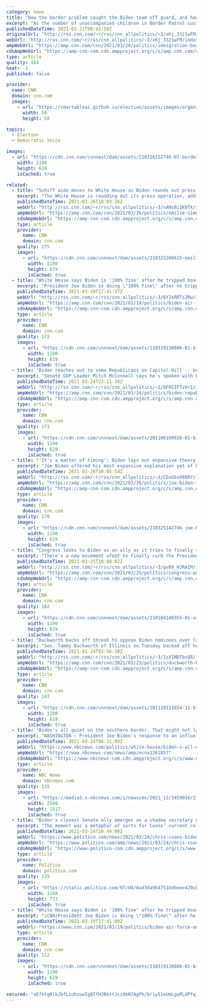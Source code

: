 ```yaml
---
category: news
title: "How the border problem caught the Biden team off guard, and how they've scrambled to fix it "
excerpt: "As the number of unaccompanied children in Border Patrol custody ballooned this month, President Joe Biden's team raced to find more places to house them, leaving thousands of children stuck in jail-like facilities for longer than the 72 hours allowed under the law.\n    \n"
publishedDateTime: 2021-03-21T00:41:58Z
originalUrl: "http://rss.cnn.com/~r/rss/cnn_allpolitics/~3/xKj_3321wFM/index.html"
webUrl: "http://rss.cnn.com/~r/rss/cnn_allpolitics/~3/xKj_3321wFM/index.html"
ampWebUrl: "https://amp.cnn.com/cnn/2021/03/20/politics/immigration-border-crisis-biden-administration/index.html"
cdnAmpWebUrl: "https://amp-cnn-com.cdn.ampproject.org/c/s/amp.cnn.com/cnn/2021/03/20/politics/immigration-border-crisis-biden-administration/index.html"
type: article
quality: 164
heat: -1
published: false

provider:
  name: CNN
  domain: cnn.com
  images:
    - url: "https://smartableai.github.io/election/assets/images/organizations/cnn.com-50x50.jpg"
      width: 50
      height: 50

topics:
  - Election
  - Democratic Voice

images:
  - url: "https://cdn.cnn.com/cnnnext/dam/assets/210316152746-07-border-crisis-unf-super-tease.jpg"
    width: 1100
    height: 619
    isCached: true

related:
  - title: "Schiff aide moves to White House as Biden rounds out press team "
    excerpt: "The White House is rounding out its press operation, adding a veteran Capitol Hill aide as President Joe Biden prepares to launch his next major agenda push.\n    \n"
    publishedDateTime: 2021-03-26T10:03:16Z
    webUrl: "http://rss.cnn.com/~r/rss/cnn_allpolitics/~3/xANsBiIK0Tk/index.html"
    ampWebUrl: "https://amp.cnn.com/cnn/2021/03/26/politics/emilie-simons-white-house-press-team/index.html"
    cdnAmpWebUrl: "https://amp-cnn-com.cdn.ampproject.org/c/s/amp.cnn.com/cnn/2021/03/26/politics/emilie-simons-white-house-press-team/index.html"
    type: article
    provider:
      name: CNN
      domain: cnn.com
    quality: 175
    images:
      - url: "https://cdn.cnn.com/cnnnext/dam/assets/210325200615-emilie-simons-file-super-tease.jpg"
        width: 1100
        height: 619
        isCached: true
  - title: "White House says Biden is '100% fine' after he tripped boarding Air Force One"
    excerpt: "President Joe Biden is doing \"100% fine\" after he tripped while walking up the stairs to board Air Force One earlier Friday, White House principal deputy press secretary Karine Jean-Pierre said.\n    \n"
    publishedDateTime: 2021-03-19T17:41:37Z
    webUrl: "http://rss.cnn.com/~r/rss/cnn_allpolitics/~3/6YJxRRTs2Rw/index.html"
    ampWebUrl: "https://amp.cnn.com/cnn/2021/03/19/politics/biden-air-force-one-trip/index.html"
    cdnAmpWebUrl: "https://amp-cnn-com.cdn.ampproject.org/c/s/amp.cnn.com/cnn/2021/03/19/politics/biden-air-force-one-trip/index.html"
    type: article
    provider:
      name: CNN
      domain: cnn.com
    quality: 172
    images:
      - url: "https://cdn.cnn.com/cnnnext/dam/assets/210319130606-01-biden-trips-air-force-one-super-tease.jpg"
        width: 1100
        height: 619
        isCached: true
  - title: "Biden reaches out to some Republicans on Capitol Hill -- but not party leaders"
    excerpt: "Senate GOP Leader Mitch McConnell says he's spoken with President Joe Biden just once since he took office.\n    \n"
    publishedDateTime: 2021-03-24T23:11:30Z
    webUrl: "http://rss.cnn.com/~r/rss/cnn_allpolitics/~3/OF05IFTv9rI/index.html"
    ampWebUrl: "https://amp.cnn.com/cnn/2021/03/24/politics/biden-republican-relationships/index.html"
    cdnAmpWebUrl: "https://amp-cnn-com.cdn.ampproject.org/c/s/amp.cnn.com/cnn/2021/03/24/politics/biden-republican-relationships/index.html"
    type: article
    provider:
      name: CNN
      domain: cnn.com
    quality: 171
    images:
      - url: "https://cdn.cnn.com/cnnnext/dam/assets/201106100610-01-biden-mcconnell-split-super-tease.jpg"
        width: 1100
        height: 619
        isCached: true
  - title: "'It's a matter of timing': Biden lays out expansive theory of his own presidency"
    excerpt: "Joe Biden offered his most expansive explanation yet of his own presidency on Thursday, presenting himself, at least for now, as a problem solver operating above the bitter divides of Washington politics.\n    \n"
    publishedDateTime: 2021-03-26T10:05:54Z
    webUrl: "http://rss.cnn.com/~r/rss/cnn_allpolitics/~3/CEoGEe08BRY/index.html"
    ampWebUrl: "https://amp.cnn.com/cnn/2021/03/26/politics/joe-biden-first-news-conference-filibuster-timeline/index.html"
    cdnAmpWebUrl: "https://amp-cnn-com.cdn.ampproject.org/c/s/amp.cnn.com/cnn/2021/03/26/politics/joe-biden-first-news-conference-filibuster-timeline/index.html"
    type: article
    provider:
      name: CNN
      domain: cnn.com
    quality: 170
    images:
      - url: "https://cdn.cnn.com/cnnnext/dam/assets/210325142746-joe-biden-march-25-2021-02-super-tease.jpeg"
        width: 1100
        height: 619
        isCached: true
  - title: "Congress looks to Biden as an ally as it tries to finally rewrite authority for the war on terror"
    excerpt: "There's a new movement afoot to finally curb the President's 9/11 war powers, and the Republicans and Democrats pushing it have hope in a key ally: the President himself.\n    \n"
    publishedDateTime: 2021-03-25T10:08:02Z
    webUrl: "http://rss.cnn.com/~r/rss/cnn_allpolitics/~3/gv09_HJRAIM/index.html"
    ampWebUrl: "https://amp.cnn.com/cnn/2021/03/25/politics/congress-war-on-terror-aumf/index.html"
    cdnAmpWebUrl: "https://amp-cnn-com.cdn.ampproject.org/c/s/amp.cnn.com/cnn/2021/03/25/politics/congress-war-on-terror-aumf/index.html"
    type: article
    provider:
      name: CNN
      domain: cnn.com
    quality: 162
    images:
      - url: "https://cdn.cnn.com/cnnnext/dam/assets/210104140355-01-us-congress-super-tease.jpg"
        width: 1100
        height: 619
        isCached: true
  - title: "Duckworth backs off threat to oppose Biden nominees over lack of diversity after White House agrees to add senior AAPI adviser"
    excerpt: "Sen. Tammy Duckworth of Illinois on Tuesday backed off her threat to vote against any of President Joe Biden's nominees who aren't minorities, after going public with her anger that the Cabinet lacks Asian Americans and saying she felt insulted by the White House's attempts to brush off her concerns.\n"
    publishedDateTime: 2021-03-24T03:56:30Z
    webUrl: "http://rss.cnn.com/~r/rss/cnn_allpolitics/~3/1sXINDTbvQ8/index.html"
    ampWebUrl: "https://amp.cnn.com/cnn/2021/03/23/politics/duckworth-hirono-aapi-nominees/index.html"
    cdnAmpWebUrl: "https://amp-cnn-com.cdn.ampproject.org/c/s/amp.cnn.com/cnn/2021/03/23/politics/duckworth-hirono-aapi-nominees/index.html"
    type: article
    provider:
      name: CNN
      domain: cnn.com
    quality: 147
    images:
      - url: "https://cdn.cnn.com/cnnnext/dam/assets/201110111654-11-biden-admin-possibilities-duckworth-super-tease.jpg"
        width: 1100
        height: 619
        isCached: true
  - title: "Biden's all quiet on the southern border. That might not last."
    excerpt: "WASHINGTON — President Joe Biden's response to an influx of migrants at the U.S.-Mexico border has been muted so far. But a tightening political squeeze may force him to act more aggressively soon. Biden's Republican critics say that he's failing to ..."
    publishedDateTime: 2021-03-24T08:31:00Z
    webUrl: "https://www.nbcnews.com/politics/white-house/biden-s-all-quiet-southern-border-might-not-last-n1261857"
    ampWebUrl: "https://www.nbcnews.com/news/amp/ncna1261857"
    cdnAmpWebUrl: "https://www-nbcnews-com.cdn.ampproject.org/c/s/www.nbcnews.com/news/amp/ncna1261857"
    type: article
    provider:
      name: NBC News
      domain: nbcnews.com
    quality: 135
    images:
      - url: "https://media3.s-nbcnews.com/i/newscms/2021_12/3459016/210323-joe-biden-podium-ac-446p_0740f7e5d27241f32d4e6a030a00a6cd.jpg"
        width: 2500
        height: 1517
        isCached: true
  - title: "Biden's closest Senate ally emerges as a shadow secretary of state"
    excerpt: "The moment was a metaphor of sorts for Coons’ current role for President Joe Biden. The Delaware Democrat’s close friendship with Biden has already made Coons an unofficial White House envoy in the Senate, but he is now expanding his reach overseas ..."
    publishedDateTime: 2021-03-24T20:49:00Z
    webUrl: "https://www.politico.com/news/2021/03/24/chris-coons-biden-foreign-policy-477789"
    ampWebUrl: "https://www.politico.com/amp/news/2021/03/24/chris-coons-biden-foreign-policy-477789"
    cdnAmpWebUrl: "https://www-politico-com.cdn.ampproject.org/c/s/www.politico.com/amp/news/2021/03/24/chris-coons-biden-foreign-policy-477789"
    type: article
    provider:
      name: Politico
      domain: politico.com
    quality: 135
    images:
      - url: "https://static.politico.com/97/d4/0ad3da964751bdbeee429cb15725/210324-chris-coons-ap-773.jpg"
        width: 1160
        height: 773
        isCached: true
  - title: "White House says Biden is '100% fine' after he tripped boarding Air Force One"
    excerpt: "(CNN)President Joe Biden is doing \"100% fine\" after he tripped while walking up the stairs to board Air Force One earlier Friday, White House principal deputy press secretary Karine Jean-Pierre said. Biden stumbled as he climbed the plane's steps ..."
    publishedDateTime: 2021-03-19T17:41:00Z
    webUrl: "https://www.cnn.com/2021/03/19/politics/biden-air-force-one-trip/index.html"
    type: article
    provider:
      name: CNN
      domain: cnn.com
    quality: 112
    images:
      - url: "https://cdn.cnn.com/cnnnext/dam/assets/210319130606-01-biden-trips-air-force-one-super-tease.jpg"
        width: 1100
        height: 619
        isCached: true

secured: "oEfXtgNlkJbfLiuhzuwIg8TfHJBktYJczdeN7AgPh/br1y51eUmLguPLdPfq1CCwXz9AS5hUdsf/lMpjCoT9RrQjaueZmv4YVIiLwBuIdKkXNSZSagJ1DSrM5fz1N2SndKr0qG54emmMSkwIoiBWABte6VAwzZDLEiDZlMIEDc+J+5QmMtjfSfUlXy95fCzn82Pq0z5EUOyNB1SqE+69jKF21Rpiwmp8kBorLb6BvTMyY2wgZNiy3dAA5WjvLWU907UD5APGRnHbEmm9O7AnJOpUrDXCd9pT45EaiLPEbjJLZGg7cnbbiaANKNiraSFe+YzOqQFEyV8V3bsOBh8f6Xho8aKbSsSZp12BAZdNnj0=;2Nv9tqFfBpw5rEubsGED4w=="
---
```


